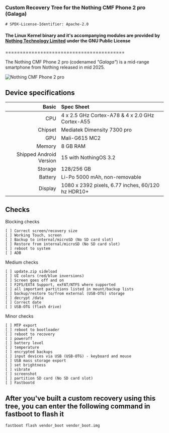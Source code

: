 ### Custom Recovery Tree for the Nothing CMF Phone 2 pro (Galaga)

```
# SPDX-License-Identifier: Apache-2.0
```

#### The Linux Kernel binary and it's accompanying modules are provided by [Nothing Technology Limited](https://github.com/NothingOSS) under the GNU Public License


=========================================

The Nothing CMF Phone 2 pro (codenamed _"Galaga"_) is a mid-range smartphone from Nothing released in mid 2025.

![Nothing CMF Phone 2 pro](https://fdn2.gsmarena.com/vv/pics/nothing/nothing-cmf-phone-2-pro-1.jpg)

## Device specifications

Basic   | Spec Sheet
-------:|:-------------------------
CPU     | 4 x 2.5 GHz Cortex-A78 & 4 x 2.0 GHz Cortex-A55
Chipset | Mediatek Dimensity 7300 pro
GPU     | Mali-G615 MC2
Memory  | 8 GB RAM
Shipped Android Version | 15 with NothingOS 3.2
Storage | 128/256 GB
Battery | Li-Po 5000 mAh, non-removable
Display | 1080 x 2392 pixels, 6.77 inches, 60/120 hz HDR10+

## Checks

Blocking checks

    [ ] Correct screen/recovery size
    [ ] Working Touch, screen
    [ ] Backup to internal/microSD (No SD card slot)
    [ ] Restore from internal/microSD (No SD card slot)
    [ ] reboot to system
    [ ] ADB

Medium checks

    [ ] update.zip sideload
    [ ] UI colors (red/blue inversions)
    [ ] Screen goes off and on
    [ ] F2FS/EXT4 Support, exFAT/NTFS where supported
    [ ] all important partitions listed in mount/backup lists
    [ ] backup/restore to/from external (USB-OTG) storage
    [ ] decrypt /data
    [ ] Correct date
    [ ] USB-OTG (flash drive)

Minor checks

    [ ] MTP export
    [ ] reboot to bootloader
    [ ] reboot to recovery
    [ ] poweroff
    [ ] battery level
    [ ] temperature
    [ ] encrypted backups
    [ ] input devices via USB (USB-OTG) - keyboard and mouse
    [ ] USB mass storage export
    [ ] set brightness
    [ ] vibrate
    [ ] screenshot
    [ ] partition SD card (No SD card slot)
    [ ] Fastbootd


## After you've built a custom recovery using this tree, you can enter the following command in fastboot to flash it

```
fastboot flash vendor_boot vendor_boot.img
```

